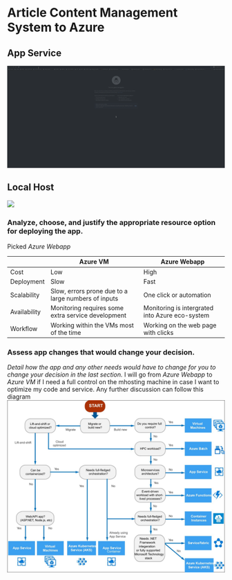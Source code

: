 # Article Content Management System to Azure
## App Service

<img src="/Submission Images/webapp.gif">

## Local Host
<img src="/Submission Images/localhost.gif">

### Analyze, choose, and justify the appropriate resource option for deploying the app.

Picked *Azure Webapp*

|             | Azure VM    | Azure Webapp |
| ----------- | ----------- | -----------  |
| Cost        |  Low       | High        |
| Deployment  | Slow        | Fast        |
| Scalability | Slow, errors prone due to a large numbers of inputs        | One click or automation        |
| Availability  | Monitoring requires some extra service development        | Monitoring is intergrated into Azure eco-system        |
| Workflow  | Working within the VMs most of the time        | Working on the web page with clicks        |
### Assess app changes that would change your decision.

*Detail how the app and any other needs would have to change for you to change your decision in the last section.* 
I will go from *Azure Webapp* to *Azure VM* if I need a full control on the mhosting machine in case I want to optimize my code and service.
Any further discussion can follow this diagram
<img src="/Submission Images/compute-decision-tree.jpg">
